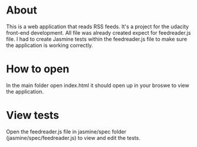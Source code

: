 # About

This is a web application that reads RSS feeds. It's a project for the udacity front-end development. All file was already created expect for feedreader.js file. I had to create Jasmine tests within the feedreader.js file to make sure the application is working correctly.



# How to open

In the main folder open index.html it should open up in your broswe to view the application.



# View tests

Open the feedreader.js file in jasmine/spec folder (jasmine/spec/feedreader.js) to view and edit the tests.

